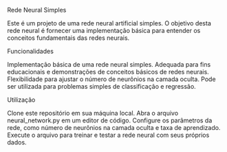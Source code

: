 Rede Neural Simples

Este é um projeto de uma rede neural artificial simples. O objetivo desta rede neural é fornecer uma implementação básica para entender os conceitos fundamentais das redes neurais.

Funcionalidades


Implementação básica de uma rede neural simples.
Adequada para fins educacionais e demonstrações de conceitos básicos de redes neurais.
Flexibilidade para ajustar o número de neurônios na camada oculta.
Pode ser utilizada para problemas simples de classificação e regressão.

Utilização


Clone este repositório em sua máquina local.
Abra o arquivo neural_network.py em um editor de código.
Configure os parâmetros da rede, como número de neurônios na camada oculta e taxa de aprendizado.
Execute o arquivo para treinar e testar a rede neural com seus próprios dados.

